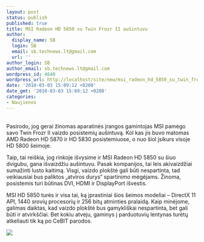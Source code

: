 ```yaml
---
layout: post
status: publish
published: true
title: MSI Radeon HD 5850 su Twin Frozr II aušintuvu
author:
  display_name: SB
  login: SB
  email: sb.technews.lt@gmail.com
  url: ''
author_login: SB
author_email: sb.technews.lt@gmail.com
wordpress_id: 4640
wordpress_url: http://localhost/site/new/msi_radeon_hd_5850_su_twin_frozr_ii_ausintuvu/
date: '2010-03-03 15:09:12 +0200'
date_gmt: '2010-03-03 15:09:12 +0200'
categories:
- Naujienos
---
```

<p>
<br />Pasirodo, jog gerai žinomas aparatinės įrangos gamintojas MSI pamėgo savo Twin Frozr II vaizdo posistemių aušintuvą. Kol kas jis buvo matomas AMD Radeon HD 5870 ir HD 5830 posistemiuose, o nuo šiol įsikurs visoje HD 5800 šeimoje.</p>
<p>Taip, tai reiškia, jog rinkoje išvysime ir MSI Radeon HD 5850 su šiuo dvigubu, gana išvaizdžiu aušintuvu. Pasak kompanijos, tai leis akivaizdžiai sumažinti lusto kaitimą. Visgi, vaizdo plokštė gali būti nespartinta, tad veikiausiai bus paliktos „atviros durys“ spartinimo mėgėjams. Žinoma, posistemis turi būtinas DVI, HDMI ir DisplayPort išvestis.</p>
<p>MSI HD 5850 turės ir visa tai, ką įprastiniai šios šeimos modeliai – DirectX 11 API, 1440 srovių procesorių ir 256 bitų atminties pralaidą. Kaip minėjome, galimas daiktas, kad vaizdo plokštė bus gamykliškai nespartinta, bet gali būti ir atvirkščiai. Bet kokiu atveju, gaminys į parduotuvių lentynas turėtų atkeliauti tik ką po CeBIT parodos.</p>
<p><img src="http://www.part.lt/img/620bb279f4a032f969dbd1141a48c687317.jpg" /></p>

